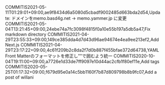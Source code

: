 COMMITIS2021-05-11T01:29:01+09:00,ae9f8434d6a5080d5cbadf9002485d663bda2d54,Update: ドメインをmemo.basd4g.net -> memo.yammer.jp に変更
COMMITIS2021-05-04T13:21:45+09:00,24ebe74a7fc3098f4815f0a10e55b197a5db5a47,Fix markdown directory
COMMITIS2021-04-29T23:55:33+09:00,149ce385dda4d7d43d96ae94674e4ea9ee213ef2,Add Next.js
COMMITIS2021-04-29T23:17:22+09:00,4c61f209b2c8da2f7d0b887f455bfae372d64738,YAML Front Matterのフォーマットを修正し""で囲むよう統一
COMMITIS2020-10-04T19:11:00+09:00,a7726e1d33de7ff9097e10d44ac2cfb1f80ef11e,Add tags
COMMITIS2020-05-25T01:17:32+09:00,f679d95e0a14c5bb1160f7b87d809798b8b9fc07,Add a post of willani
